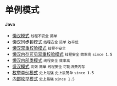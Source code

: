 # 单例模式

#### Java

- [懒汉模式](https://github.com/pojozhang/playground/blob/master/solutions/java/src/main/java/playground/design/singleton/LazySingleton.java) `线程不安全` `简单`
- [懒汉同步锁模式](https://github.com/pojozhang/playground/blob/master/solutions/java/src/main/java/playground/design/singleton/LazySyncSingleton.java) `线程安全` `简单` `效率低`
- [懒汉双重校验模式](https://github.com/pojozhang/playground/blob/master/solutions/java/src/main/java/playground/design/singleton/LazyDCLSingleton.java) `线程不安全`
- [懒汉内存可见双重校验模式](https://github.com/pojozhang/playground/blob/master/solutions/java/src/main/java/playground/design/singleton/LazyDCLVSingleton.java) `线程安全` `效率高` `since 1.5`
- [懒汉内部类模式](https://github.com/pojozhang/playground/blob/master/solutions/java/src/main/java/playground/design/singleton/LazyInnerSingleton.java) `线程安全` `效率高`
- [饿汉模式](https://github.com/pojozhang/playground/blob/master/solutions/java/src/main/java/playground/design/singleton/UrgentSingleton.java) `高效` `简单` `线程安全` `可能浪费内存`
- [枚举单例模式](https://github.com/pojozhang/playground/blob/master/solutions/java/src/main/java/playground/design/singleton/EnumSingleton.java) `史上最强` `史上最简单` `since 1.5`
- [内部枚举模式](https://github.com/pojozhang/playground/blob/master/solutions/java/src/main/java/playground/design/singleton/InnerEnumSingleton.java) `史上最强` `since 1.5`

